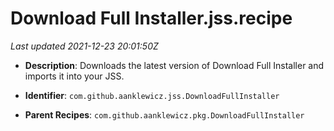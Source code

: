 # Download Full Installer.jss.recipe

_Last updated 2021-12-23 20:01:50Z_

- **Description**: Downloads the latest version of Download Full Installer and imports it into your JSS.

- **Identifier**: `com.github.aanklewicz.jss.DownloadFullInstaller`

- **Parent Recipes**: `com.github.aanklewicz.pkg.DownloadFullInstaller`
